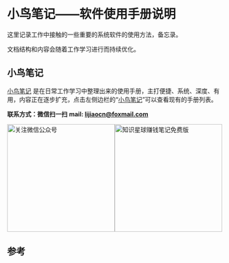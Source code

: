 # 小鸟笔记——软件使用手册说明

这里记录工作中接触的一些重要的系统软件的使用方法，备忘录。

文档结构和内容会随着工作学习进行而持续优化。

## 小鸟笔记

[小鸟笔记][1] 是在日常工作学习中整理出来的使用手册，主打便捷、系统、深度、有用，内容正在逐步扩充，点击左侧边栏的“[小鸟笔记][1]”可以查看现有的手册列表。

**联系方式：微信扫一扫**   **mail: lijiaocn@foxmail.com**

<div style="display:flex;flex-direction:row">
<img height="250px" alt="关注微信公众号" src="https://www.lijiaocn.com/img/class.jpg"/>
<img height="250px" alt="知识星球赚钱笔记免费版" src="https://www.lijiaocn.com/img/xiaomiquan-money-free.jpeg"/>
</div>

## 参考

[1]:  https://www.lijiaocn.com/note/ "小鸟笔记"
